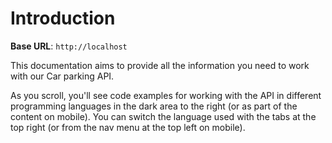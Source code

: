 # Introduction



<aside>
    <strong>Base URL</strong>: <code>http://localhost</code>
</aside>

This documentation aims to provide all the information you need to work with our Car parking API.

<aside>As you scroll, you'll see code examples for working with the API in different programming languages in the dark area to the right (or as part of the content on mobile).
You can switch the language used with the tabs at the top right (or from the nav menu at the top left on mobile).</aside>

